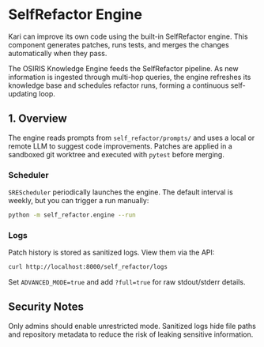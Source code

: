 # SelfRefactor Engine

Kari can improve its own code using the built-in SelfRefactor engine. This component generates patches, runs tests, and merges the changes automatically when they pass.

The OSIRIS Knowledge Engine feeds the SelfRefactor pipeline. As new information is ingested through multi-hop queries, the engine refreshes its knowledge base and schedules refactor runs, forming a continuous self-updating loop.

## 1. Overview

The engine reads prompts from `self_refactor/prompts/` and uses a local or remote LLM to suggest code improvements. Patches are applied in a sandboxed git worktree and executed with `pytest` before merging.

### Scheduler

`SREScheduler` periodically launches the engine. The default interval is weekly, but you can trigger a run manually:

```bash
python -m self_refactor.engine --run
```

### Logs

Patch history is stored as sanitized logs. View them via the API:

```bash
curl http://localhost:8000/self_refactor/logs
```

Set `ADVANCED_MODE=true` and add `?full=true` for raw stdout/stderr details.

## Security Notes

Only admins should enable unrestricted mode. Sanitized logs hide file paths and repository metadata to reduce the risk of leaking sensitive information.
